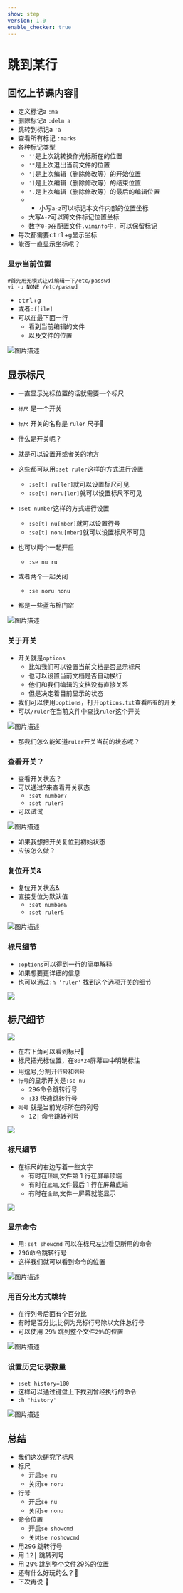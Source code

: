 ```yaml
---
show: step
version: 1.0
enable_checker: true
---
```


# 跳到某行

## 回忆上节课内容🤔

- 定义标记a `:ma`
- 删除标记a `:delm a`
- 跳转到标记a `'a`
- 查看所有标记 `:marks`
- 各种标记类型
	- `''`是上次跳转操作光标所在的位置
	- `'"`是上次退出当前文件的位置
	- `'[`是上次编辑（删除修改等）的开始位置
	- `']`是上次编辑（删除修改等）的结束位置
	- `'.`是上次编辑（删除修改等）的最后的编辑位置
	- - 小写`a-z`可以标记本文件内部的位置坐标
	- 大写`A-Z`可以跨文件标记位置坐标
	- 数字`0-9`在配置文件`.viminfo`中，可以保留标记
- 每次都需要<kbd>ctrl</kbd>+<kbd>g</kbd>显示坐标
- 能否一直显示坐标呢？

### 显示当前位置
```
#首先用无模式让vi编辑一下/etc/passwd
vi -u NONE /etc/passwd
```
- <kbd>ctrl</kbd>+<kbd>g</kbd>
- 或者`:f[ile]`
- 可以在最下面一行
	- 看到当前编辑的文件
	- 以及文件的位置

![图片描述](https://doc.shiyanlou.com/courses/uid1190679-20210709-1625832548135)

## 显示标尺

- 一直显示光标位置的话就需要一个标尺
- `标尺` 是一个开关
- `标尺` 开关的名称是 `ruler` 尺子📏
- 什么是开关呢？
- 就是可以设置开或者关的地方

- 这些都可以用`:set ruler`这样的方式进行设置
	- `:se[t] ru[ler]`就可以设置标尺可见
	- `:se[t] noru[ler]`就可以设置标尺不可见
- `:set number`这样的方式进行设置
	- `:se[t] nu[mber]`就可以设置行号
	- `:se[t] nonu[mber]`就可以设置标尺不可见
- 也可以两个一起开启
	- `:se nu ru`
- 或者两个一起关闭
	- `:se noru nonu`
- 都是一些蓝布棉门帘

![图片描述](https://doc.shiyanlou.com/courses/uid1190679-20210709-1625833145809)




### 关于开关

- 开关就是`options`
	- 比如我们可以设置当前文档是否显示标尺
	- 也可以设置当前文档是否自动换行
	- 他们和我们编辑的文档没有直接关系
	- 但是决定着目前显示的状态
- 我们可以使用`:options`，打开`options.txt`查看`所有`的开关
- 可以`/ruler`在当前文件中查找`ruler`这个开关



![图片描述](https://doc.shiyanlou.com/courses/uid1190679-20210709-1625793832071)


- 那我们怎么能知道`ruler`开关当前的状态呢？

### 查看开关？

- 查看开关状态？
- 可以通过?来查看开关状态
	- `:set number?`
	- `:set ruler?`
- 可以试试


![图片描述](https://doc.shiyanlou.com/courses/uid1190679-20210723-1627045153666)

- 如果我想把开关复位到初始状态
- 应该怎么做？

### 复位开关&

- 复位开关状态&
- 直接复位为默认值
	- `:set number&`
	- `:set ruler&`

![图片描述](https://doc.shiyanlou.com/courses/uid1190679-20210723-1627045264423)



### 标尺细节

- `:options`可以得到一行的简单解释
- 如果想要更详细的信息
- 也可以通过`:h 'ruler'` 找到这个选项开关的细节

![](https://labfile.oss.aliyuncs.com/courses/2840/helpRuler.png)



## 标尺细节 

![](https://labfile.oss.aliyuncs.com/courses/2840/RulerDetail )


- 在右下角可以看到标尺📐
- 标尺把光标位置，在`80*24`屏幕📟中明确标注
- 用逗号,分割开`行号`和`列号`
- `行号`的显示开关是`:se nu`
    - <kbd>2</kbd><kbd>9</kbd><kbd>G</kbd>命令跳转行号
    -  `:33` 快速跳转行号
- `列号` 就是当前光标所在的列号
    -   <kbd>12</kbd><kbd>|</kbd> 命令跳转列号
    
![](https://labfile.oss.aliyuncs.com/courses/2840/setCursorColumn.png )

### 标尺细节

- 在标尺的右边写着一些文字
	- 有时在`顶端`,文件第 1 行在屏幕顶端
	- 有时在`底端`,文件最后 1 行在屏幕底端
	- 有时在`全部`,文件一屏幕就能显示

![](https://labfile.oss.aliyuncs.com/courses/2840/ScreenPosition.png)

### 显示命令

- 用`:set showcmd` 可以在标尺左边看见所用的命令
- <kbd>2</kbd><kbd>9</kbd><kbd>G</kbd>命令跳转行号
- 这样我们就可以看到命令的位置

![图片描述](https://doc.shiyanlou.com/courses/uid1190679-20210709-1625833976466)

### 用百分比方式跳转

- 在行列号后面有个百分比
- 有时是百分比,比例为光标行号除以文件总行号
- 可以使用 <kbd>29</kbd><kbd>%</kbd> 跳到整个文件`29%`的位置

![图片描述](https://doc.shiyanlou.com/courses/uid1190679-20210709-1625834834199)

### 设置历史记录数量

- `:set history=100`
- 这样可以通过键盘上下找到曾经执行的命令
- `:h 'history'`

![图片描述](https://doc.shiyanlou.com/courses/uid1190679-20210709-1625835624551)

## 总结
- 我们这次研究了标尺
- 标尺
	- 开启`se ru`
	- 关闭`se noru`
- 行号
	- 开启`se nu`
	- 关闭`se nonu`
- 命令位置
	- 开启`se showcmd`
	- 关闭`se noshowcmd`
- 用<kbd>29</kbd><kbd>G</kbd> 跳转行号
- 用 <kbd>12</kbd><kbd>|</kbd> 跳转列号
- 用 <kbd>29</kbd><kbd>%</kbd> 跳到整个文件29%的位置
- 还有什么好玩的么？🤔
- 下次再说 👋







